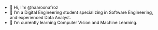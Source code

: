 - 👋 Hi, I’m @haaroonafroz
- 👀 I’m a Digital Engineering student specializing in Software Engineering, and experienced Data Analyst.
- 🌱 I’m currently learning Computer Vision and Machine Learning.


<!---
haaroonafroz/haaroonafroz is a ✨ special ✨ repository because its `README.md` (this file) appears on your GitHub profile.
You can click the Preview link to take a look at your changes.
--->
